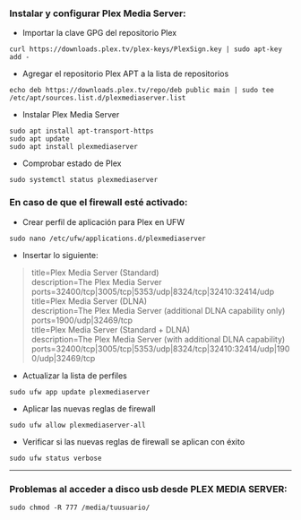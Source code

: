 ### Instalar y configurar Plex Media Server:
* Importar la clave GPG del repositorio Plex
~~~
curl https://downloads.plex.tv/plex-keys/PlexSign.key | sudo apt-key add -
~~~

* Agregar el repositorio Plex APT a la lista de repositorios
~~~
echo deb https://downloads.plex.tv/repo/deb public main | sudo tee /etc/apt/sources.list.d/plexmediaserver.list
~~~

* Instalar Plex Media Server
~~~
sudo apt install apt-transport-https 
sudo apt update 
sudo apt install plexmediaserver
~~~

* Comprobar estado de Plex
~~~
sudo systemctl status plexmediaserver
~~~

### En caso de que el firewall esté activado:
* Crear perfil de aplicación para Plex en UFW 
~~~
sudo nano /etc/ufw/applications.d/plexmediaserver
~~~

* Insertar lo siguiente:
> title=Plex Media Server (Standard) \
> description=The Plex Media Server \
> ports=32400/tcp|3005/tcp|5353/udp|8324/tcp|32410:32414/udp \
> title=Plex Media Server (DLNA) \
> description=The Plex Media Server (additional DLNA capability only) \
> ports=1900/udp|32469/tcp \
> title=Plex Media Server (Standard + DLNA) \
> description=The Plex Media Server (with additional DLNA capability) \
> ports=32400/tcp|3005/tcp|5353/udp|8324/tcp|32410:32414/udp|1900/udp|32469/tcp

* Actualizar la lista de perfiles
~~~
sudo ufw app update plexmediaserver
~~~

* Aplicar las nuevas reglas de firewall
~~~
sudo ufw allow plexmediaserver-all
~~~

* Verificar si las nuevas reglas de firewall se aplican con éxito
~~~
sudo ufw status verbose
~~~

------------------------------------------------------------------------------------
### Problemas al acceder a disco usb desde PLEX MEDIA SERVER:
~~~
sudo chmod -R 777 /media/tuusuario/
~~~

